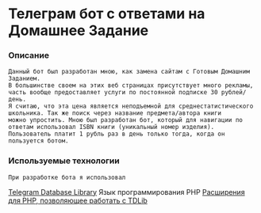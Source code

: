 # Телеграм бот с ответами на Домашнее Задание
### Описание
    Данный бот был разработан мною, как замена сайтам с Готовым Домашним Заданием. 
    В большинстве своем на этих веб страницах присутствует много рекламы, часть вообще предоставляет услуги по постоянной подписке 30 рублей/день.
    Я считаю, что эта цена является неподъемной для среднестатистического школьника. Так же поиск через название предмета/автора книги
    можно упростить. Мною был разработан бот, который для навигации по ответам использовал ISBN книги (уникальный номер изделия).
    Пользователь платит 1 рубль раз в день только тогда, когда он пользуется ботом.
### Используемые технологии
    При разработке бота я использовал
   [Telegram Database Library](https://github.com/tdlib/td)
   Язык программирования PHP
   [Расширения для PHP, позволяющее работать с TDLib](https://github.com/yaroslavche/phptdlib)
